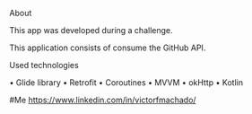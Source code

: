 About

This app was developed during a challenge.

This application consists of consume the GitHub API.




Used technologies

•	Glide library
•	Retrofit
•	Coroutines
•	MVVM
•	okHttp
•	Kotlin

#Me
https://www.linkedin.com/in/victorfmachado/
